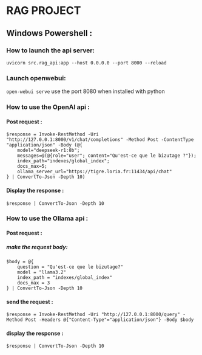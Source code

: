# RAG PROJECT

## Windows Powershell :

### How to launch the api server:

`uvicorn src.rag_api:app --host 0.0.0.0 --port 8000 --reload`

### Launch openwebui:

`open-webui serve`
use the port 8080 when installed with python

### How to use the OpenAI api :

#### Post request :

```
$response = Invoke-RestMethod -Uri "http://127.0.0.1:8000/v1/chat/completions" -Method Post -ContentType "application/json" -Body (@{
    model="deepseek-r1:8b";
    messages=@(@{role="user"; content="Qu'est-ce que le bizutage ?"});
    index_path="indexes/global_index";
    docs_max=5;
    ollama_server_url="https://tigre.loria.fr:11434/api/chat"
} | ConvertTo-Json -Depth 10)
```

#### Display the response :

`$response | ConvertTo-Json -Depth 10`

### How to use the Ollama api :

#### Post request :

##### make the request body:

```
$body = @{
    question = "Qu'est-ce que le bizutage?"
    model = "llama3.2"
    index_path = "indexes/global_index"
    docs_max = 3
} | ConvertTo-Json -Depth 10
```

#### send the request :

`$response = Invoke-RestMethod -Uri "http://127.0.0.1:8000/query" -Method Post -Headers @{"Content-Type"="application/json"} -Body $body`

#### display the response :

`$response | ConvertTo-Json -Depth 10`
